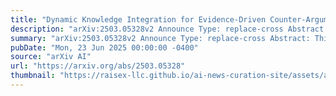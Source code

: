 ```yaml
---
title: "Dynamic Knowledge Integration for Evidence-Driven Counter-Argument Generation with Large Language Models"
description: "arXiv:2503.05328v2 Announce Type: replace-cross Abstract: This paper investigates the role of dynamic external knowledge integration in improving counter-argument generation using Large Language Models (LLMs). While LLMs have shown promise in argumentative tasks, their tendency to generate lengthy, potentially unfactual responses highlights the need for more controlled and evidence-based approaches. We introduce a new manually curated dataset of argument and counter-argument pairs specifically designed to balance argumentative complexity with evaluative feasibility. We also propose a new LLM-as-a-Judge evaluation methodology that shows a stronger correlation with human judgments compared to traditional reference-based metrics. Our experimental results demonstrate that integrating dynamic external knowledge from the web significantly improves the quality of generated counter-arguments, particularly in terms of relatedness, persuasiveness, and factuality. The findings suggest that combining LLMs with real-time external knowledge retrieval offers a promising direction for developing more effective and reliable counter-argumentation systems."
summary: "arXiv:2503.05328v2 Announce Type: replace-cross Abstract: This paper investigates the role of dynamic external knowledge integration in improving counter-argument generation using Large Language Models (LLMs). While LLMs have shown promise in argumentative tasks, their tendency to generate lengthy, potentially unfactual responses highlights the need for more controlled and evidence-based approaches. We introduce a new manually curated dataset of argument and counter-argument pairs specifically designed to balance argumentative complexity with evaluative feasibility. We also propose a new LLM-as-a-Judge evaluation methodology that shows a stronger correlation with human judgments compared to traditional reference-based metrics. Our experimental results demonstrate that integrating dynamic external knowledge from the web significantly improves the quality of generated counter-arguments, particularly in terms of relatedness, persuasiveness, and factuality. The findings suggest that combining LLMs with real-time external knowledge retrieval offers a promising direction for developing more effective and reliable counter-argumentation systems."
pubDate: "Mon, 23 Jun 2025 00:00:00 -0400"
source: "arXiv AI"
url: "https://arxiv.org/abs/2503.05328"
thumbnail: "https://raisex-llc.github.io/ai-news-curation-site/assets/arxiv.png"
---
```


